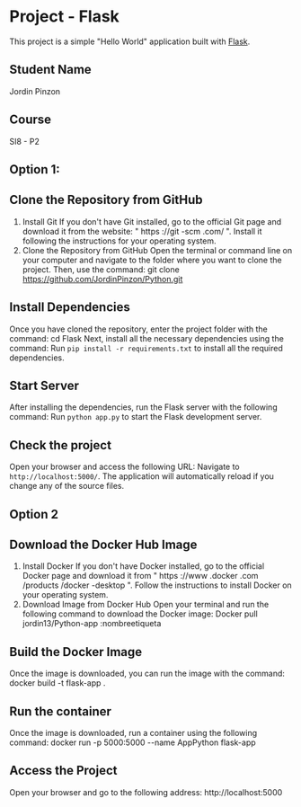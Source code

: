 # Project - Flask

This project is a simple "Hello World" application built with [Flask](https://flask.palletsprojects.com/).

## Student Name

Jordin Pinzon

## Course

SI8 - P2

## Option 1: 
## Clone the Repository from GitHub

1. Install Git
If you don't have Git installed, go to the official Git page and download it from the website: " https ://git -scm .com/ ". Install it following the instructions for your operating system.
2. Clone the Repository from GitHub
Open the terminal or command line on your computer and navigate to the folder where you want to clone the project. Then, use the command:
git clone https://github.com/JordinPinzon/Python.git

## Install Dependencies
Once you have cloned the repository, enter the project folder with the command:
cd Flask
Next, install all the necessary dependencies using the command:
Run `pip install -r requirements.txt` to install all the required dependencies.

## Start Server
After installing the dependencies, run the Flask server with the following command:
Run `python app.py` to start the Flask development server.
## Check the project
Open your browser and access the following URL:
Navigate to `http://localhost:5000/`.
The application will automatically reload if you change any of the source files.

## Option 2
## Download the Docker Hub Image
1. Install Docker
If you don't have Docker installed, go to the official Docker page and download it from " https ://www .docker .com /products /docker -desktop ". Follow the instructions to install Docker on your operating system.
2. Download Image from Docker Hub
Open your terminal and run the following command to download the Docker image:
Docker pull jordin13/Python-app :nombreetiqueta
## Build the Docker Image
Once the image is downloaded, you can run the image with the command:
docker build -t flask-app .
## Run the container
Once the image is downloaded, run a container using the following command:
docker run -p 5000:5000 --name AppPython flask-app 
## Access the Project
Open your browser and go to the following address:
http://localhost:5000
